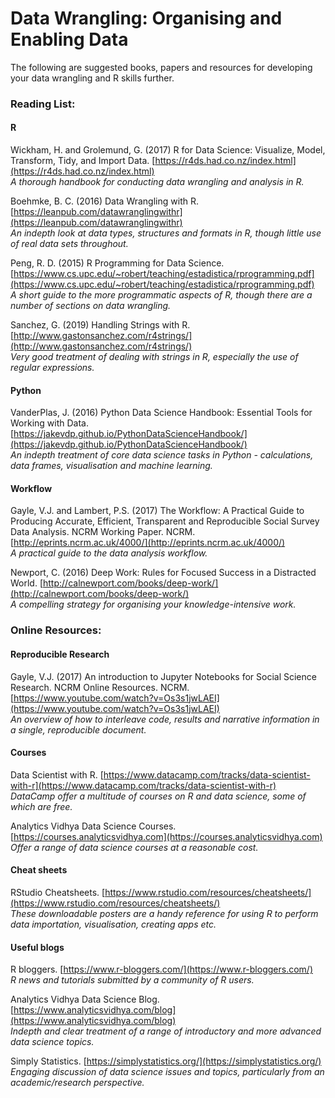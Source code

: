 # Data Wrangling: Organising and Enabling Data

The following are suggested books, papers and resources for developing your data wrangling and R skills further.

### Reading List:

#### R

Wickham, H. and Grolemund, G. (2017) R for Data Science: Visualize, Model, Transform, Tidy, and Import Data.
[https://r4ds.had.co.nz/index.html](https://r4ds.had.co.nz/index.html) <br>
_A thorough handbook for conducting data wrangling and analysis in R._

Boehmke, B. C. (2016) Data Wrangling with R.
[https://leanpub.com/datawranglingwithr](https://leanpub.com/datawranglingwithr) <br>
_An indepth look at data types, structures and formats in R, though little use of real data sets throughout._

Peng, R. D. (2015) R Programming for Data Science. 
[https://www.cs.upc.edu/~robert/teaching/estadistica/rprogramming.pdf](https://www.cs.upc.edu/~robert/teaching/estadistica/rprogramming.pdf) <br>
_A short guide to the more programmatic aspects of R, though there are a number of sections on data wrangling._

Sanchez, G. (2019) Handling Strings with R. [http://www.gastonsanchez.com/r4strings/](http://www.gastonsanchez.com/r4strings/) <br>
_Very good treatment of dealing with strings in R, especially the use of regular expressions._

#### Python

VanderPlas, J. (2016) Python Data Science Handbook: Essential Tools for Working with Data.
[https://jakevdp.github.io/PythonDataScienceHandbook/](https://jakevdp.github.io/PythonDataScienceHandbook/) <br>
_An indepth treatment of core data science tasks in Python - calculations, data frames, visualisation and machine learning._

#### Workflow

Gayle, V.J. and Lambert, P.S. (2017) The Workflow: A Practical Guide to Producing Accurate, Efficient, Transparent and Reproducible Social Survey Data Analysis. NCRM Working Paper. NCRM.
[http://eprints.ncrm.ac.uk/4000/](http://eprints.ncrm.ac.uk/4000/) <br>
_A practical guide to the data analysis workflow._

Newport, C. (2016) Deep Work: Rules for Focused Success in a Distracted World. [http://calnewport.com/books/deep-work/](http://calnewport.com/books/deep-work/) <br>
_A compelling strategy for organising your knowledge-intensive work._

### Online Resources:

#### Reproducible Research

Gayle, V.J. (2017) An introduction to Jupyter Notebooks for Social Science Research. NCRM Online Resources. NCRM.
[https://www.youtube.com/watch?v=Os3s1jwLAEI](https://www.youtube.com/watch?v=Os3s1jwLAEI) <br>
_An overview of how to interleave code, results and narrative information in a single, reproducible document._

#### Courses

Data Scientist with R. [https://www.datacamp.com/tracks/data-scientist-with-r](https://www.datacamp.com/tracks/data-scientist-with-r) <br>
_DataCamp offer a multitude of courses on R and data science, some of which are free._

Analytics Vidhya Data Science Courses. [https://courses.analyticsvidhya.com](https://courses.analyticsvidhya.com) <br>
_Offer a range of data science courses at a reasonable cost._

#### Cheat sheets

RStudio Cheatsheets. [https://www.rstudio.com/resources/cheatsheets/](https://www.rstudio.com/resources/cheatsheets/) <br>
_These downloadable posters are a handy reference for using R to perform data importation, visualisation, creating apps etc._

#### Useful blogs

R bloggers. [https://www.r-bloggers.com/](https://www.r-bloggers.com/) <br>
_R news and tutorials submitted by a community of R users._

Analytics Vidhya Data Science Blog. [https://www.analyticsvidhya.com/blog](https://www.analyticsvidhya.com/blog) <br>
_Indepth and clear treatment of a range of introductory and more advanced data science topics._

Simply Statistics. [https://simplystatistics.org/](https://simplystatistics.org/) <br>
_Engaging discussion of data science issues and topics, particularly from an academic/research perspective._

